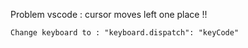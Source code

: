 Problem vscode : cursor moves left one place !!


    Change keyboard to : "keyboard.dispatch": "keyCode"
